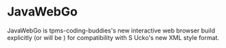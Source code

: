 # JavaWebGo
JavaWebGo is tpms-coding-buddies's new interactive web browser build explicitly (or will be ) 
for compatibility with S Ucko's new XML style format.
